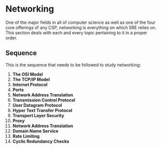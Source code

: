 # Networking

One of the major fields in all of computer science as well as one of the four core offerings of any CSP, networking is everything on which SRE relies on. This section deals with each and every topic pertaining to it in a proper order.


## Sequence

This is the sequence that needs to be followed to study networking:
1. **The OSI Model**
1. **The TCP/IP Model**
1. **Internet Protocol**
1. **Ports**
1. **Network Address Translation**
1. **Transmission Control Protocol**
1. **User Datagram Protocol**
1. **Hyper Text Transfer Protocol**
1. **Transport Layer Security**
1. **Proxy**
1. **Network Address Translation**
1. **Domain Name Service**
1. **Rate Limiting**
1. **Cyclic Redundancy Checks**
